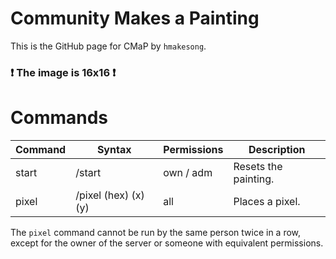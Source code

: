 # Community Makes a Painting
This is the GitHub page for CMaP by `hmakesong`.  
### ❗ The image is 16x16 ❗

# Commands
| Command      | Syntax                   | Permissions | Description               |
|--------------|--------------------------|-------------|---------------------------|
| start        | /start                   | own / adm   | Resets the painting.      |
| pixel        | /pixel (hex) (x) (y)     | all         | Places a pixel.           |  

The `pixel` command cannot be run by the same person twice in a row, except for the owner of the server or someone with equivalent permissions.  
